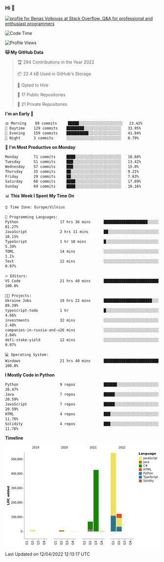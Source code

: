 ### Hi 👋
<a href="https://stackoverflow.com/users/14954249/benas-volkovas"><img src="https://stackoverflow.com/users/flair/14954249.png?theme=dark" width="208" height="58" alt="profile for Benas Volkovas at Stack Overflow, Q&amp;A for professional and enthusiast programmers" title="profile for Benas Volkovas at Stack Overflow, Q&amp;A for professional and enthusiast programmers"></a>

<!--START_SECTION:waka-->
![Code Time](http://img.shields.io/badge/Code%20Time-655%20hrs%204%20mins-blue)

![Profile Views](http://img.shields.io/badge/Profile%20Views-3-blue)

**🐱 My GitHub Data** 

> 🏆 294 Contributions in the Year 2022
 > 
> 📦 22.4 kB Used in GitHub's Storage 
 > 
> 💼 Opted to Hire
 > 
> 📜 17 Public Repositories 
 > 
> 🔑 21 Private Repositories  
 > 
**I'm an Early 🐤** 

```text
🌞 Morning    89 commits     █████░░░░░░░░░░░░░░░░░░░░   23.42% 
🌆 Daytime    129 commits    ████████░░░░░░░░░░░░░░░░░   33.95% 
🌃 Evening    159 commits    ██████████░░░░░░░░░░░░░░░   41.84% 
🌙 Night      3 commits      ░░░░░░░░░░░░░░░░░░░░░░░░░   0.79%

```
📅 **I'm Most Productive on Monday** 

```text
Monday       71 commits     ████░░░░░░░░░░░░░░░░░░░░░   18.68% 
Tuesday      51 commits     ███░░░░░░░░░░░░░░░░░░░░░░   13.42% 
Wednesday    57 commits     ███░░░░░░░░░░░░░░░░░░░░░░   15.0% 
Thursday     35 commits     ██░░░░░░░░░░░░░░░░░░░░░░░   9.21% 
Friday       29 commits     ██░░░░░░░░░░░░░░░░░░░░░░░   7.63% 
Saturday     68 commits     ████░░░░░░░░░░░░░░░░░░░░░   17.89% 
Sunday       69 commits     ████░░░░░░░░░░░░░░░░░░░░░   18.16%

```


📊 **This Week I Spent My Time On** 

```text
⌚︎ Time Zone: Europe/Vilnius

💬 Programming Languages: 
Python                   17 hrs 36 mins      ████████████████████░░░░░   81.27% 
JavaScript               2 hrs 11 mins       ██░░░░░░░░░░░░░░░░░░░░░░░   10.15% 
TypeScript               1 hr 10 mins        █░░░░░░░░░░░░░░░░░░░░░░░░   5.39% 
TOML                     14 mins             ░░░░░░░░░░░░░░░░░░░░░░░░░   1.1% 
Text                     12 mins             ░░░░░░░░░░░░░░░░░░░░░░░░░   0.97%

🔥 Editors: 
VS Code                  21 hrs 40 mins      █████████████████████████   100.0%

🐱‍💻 Projects: 
Ukraine Jobs             19 hrs 22 mins      ██████████████████████░░░   89.39% 
typescript-todo          1 hr                █░░░░░░░░░░░░░░░░░░░░░░░░   4.66% 
investments              32 mins             ░░░░░░░░░░░░░░░░░░░░░░░░░   2.48% 
companies-in-russia-and-u26 mins             ░░░░░░░░░░░░░░░░░░░░░░░░░   2.04% 
defi-stake-yield         12 mins             ░░░░░░░░░░░░░░░░░░░░░░░░░   0.97%

💻 Operating System: 
Windows                  21 hrs 40 mins      █████████████████████████   100.0%

```

**I Mostly Code in Python** 

```text
Python                   9 repos             ██████░░░░░░░░░░░░░░░░░░░   26.47% 
Java                     7 repos             █████░░░░░░░░░░░░░░░░░░░░   20.59% 
JavaScript               7 repos             █████░░░░░░░░░░░░░░░░░░░░   20.59% 
HTML                     4 repos             ███░░░░░░░░░░░░░░░░░░░░░░   11.76% 
Solidity                 4 repos             ███░░░░░░░░░░░░░░░░░░░░░░   11.76%

```


**Timeline**

![Chart not found](https://raw.githubusercontent.com/BenasVolkovas/BenasVolkovas/main/charts/bar_graph.png) 


 Last Updated on 12/04/2022 12:13:17 UTC
<!--END_SECTION:waka-->
